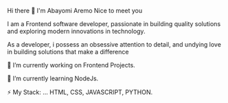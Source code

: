 Hi there 👋 I'm Abayomi Aremo
Nice to meet you

I am a Frontend software developer, passionate in building quality solutions and exploring modern innovations in technology.

As a developer, i possess an obsessive attention to detail, and undying love in building solutions that make a difference

🔭 I’m currently working on Frontend Projects.

🌱 I’m currently learning NodeJs.

⚡ My Stack: ... HTML, CSS, JAVASCRIPT, PYTHON.

